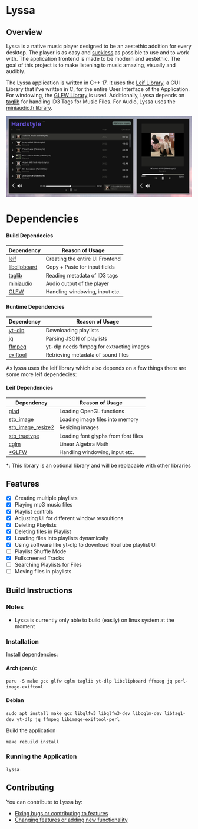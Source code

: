 # Lyssa

## Overview
Lyssa is a native music player designed to be an aestethic addition for every desktop. 
The player is as easy and [suckless](https://suckless.org/philosophy) as possible to use and to work with. The application frontend 
is made to be modern and aestethic. The goal of this project is to make listening to 
music amazing, visually and audibly. 

The Lyssa application is written in C++ 17. It uses the [Leif Library](https://github.com/cococry/leif), a GUI Library that i've
written in C, for the entire User Interface of the Application. For windowing, the [GLFW Library](https://github.com/glfw/glfw) is used. Additionally, Lyssa depends on [taglib](https://github.com/taglib/taglib) for handling 
ID3 Tags for Music Files. For Audio, Lyssa uses the [miniaudio.h library](https://github.com/mackron/miniaudio).

<img src="https://github.com/cococry/lyssa/blob/main/branding/lyssa-showcase.png" alt="Lyssa Showcase">


# Dependencies 

#### Build Dependecies

| Dependency         |  Reason of Usage    |
| ----------------|-------------|
| [leif](https://github.com/cococry/leif) | Creating the entire UI Frontend |
| [libclipboard](https://github.com/jtanx/libclipboard) | Copy + Paste for input fields |
| [taglib](https://github.com/taglib/taglib)| Reading metadata of ID3 tags |
| [miniaudio](https://github.com/mackron/miniaudio) | Audio output of the player | 
| [GLFW](https://github.com/glfw/glfw) | Handling windowing, input etc. | 

#### Runtime Dependencies

| Dependency         |  Reason of Usage    |
| ----------------|-------------|
| [yt-dlp](https://github.com/yt-dlp/yt-dlp) | Downloading playlists |
| [jq](https://github.com/jqlang/jq) | Parsing JSON of playlists |
| [ffmpeg](https://github.com/FFmpeg/FFmpeg)| yt-dlp needs ffmpeg for extracting images |
| [exiftool](https://exiftool.org/)| Retrieving metadata of sound files |


As lyssa uses the leif library which also depends on a few things there are some more leif dependecies:
#### Leif Dependencies 

| Dependency         |  Reason of Usage    |
| ----------------|-------------|
| [glad](https://github.com/Dav1dde/glad) | Loading OpenGL functions |
| [stb_image](https://github.com/nothings/stb/blob/master/stb_image.h) | Loading image files into memory |
| [stb_image_resize2](https://github.com/nothings/stb/blob/master/stb_image_resize2.h) | Resizing images |
| [stb_truetype](https://github.com/nothings/stb/blob/master/stb_truetype.h) | Loading font glyphs from font files |
| [cglm](https://github.com/recp/cglm) | Linear Algebra Math | 
| [*GLFW](https://github.com/glfw/glfw) | Handling windowing, input etc. | 

*: This library is an optional library and will be replacable with other libraries


## Features

- [x] Creating multiple playlists
- [x] Playing mp3 music files
- [x] Playlist controls
- [x] Adjusting UI for different window resoultions
- [x] Deleting Playlists
- [x] Deleting files in Playlist
- [x] Loading files into playlists dynamically
- [x] Using software like yt-dlp to download YouTube playlist UI 
- [ ] Playlist Shuffle Mode
- [x] Fullscreened Tracks
- [ ] Searching Playlists for Files
- [ ] Moving files in playlists

## Build Instructions

### Notes 
- Lyssa is currently only able to build (easily) on linux system at the moment

### Installation

Install dependencies: 

#### Arch (paru): 
```console
paru -S make gcc glfw cglm taglib yt-dlp libclipboard ffmpeg jq perl-image-exiftool
```

#### Debian
```console
sudo apt install make gcc libglfw3 libglfw3-dev libcglm-dev libtag1-dev yt-dlp jq ffmpeg libimage-exiftool-perl
```
Build the application
```console
make rebuild install
```

### Running the Application
```console
lyssa 
```

## Contributing
You can contribute to Lyssa by:
  - [Fixing bugs or contributing to features](https://github.com/cococry/lyssa/issues)
  - [Changing features or adding new functionality](https://github.com/cococry/lyssa/pulls)

